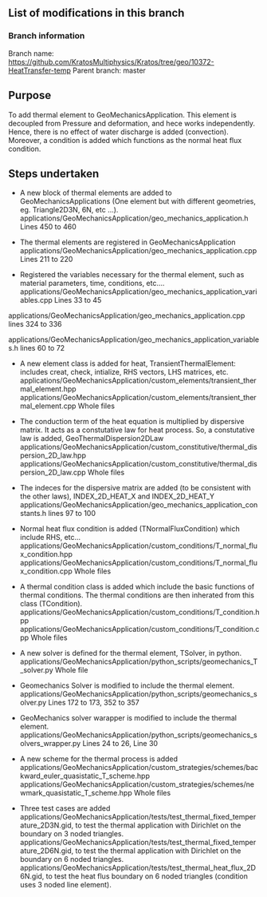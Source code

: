 ## List of modifications in this branch

### Branch information
Branch name: https://github.com/KratosMultiphysics/Kratos/tree/geo/10372-HeatTransfer-temp
Parent branch: master

## Purpose
To add thermal element to GeoMechanicsApplication. This element is decoupled from Pressure and deformation, and hece works independently. Hence, there is no effect of water discharge is added (convection).
Moreover, a condition is added which functions as the normal heat flux condition.

## Steps undertaken
- A new block of thermal elements are added to GeoMechanicsApplications (One element but with different geometries, eg. Triangle2D3N, 6N, etc ...).
applications/GeoMechanicsApplication/geo_mechanics_application.h
Lines 450 to 460

- The thermal elements are registered in GeoMechanicsApplication
applications/GeoMechanicsApplication/geo_mechanics_application.cpp
Lines 211 to 220

- Registered the variables necessary for the thermal element, such as material parameters, time, conditions, etc....
applications/GeoMechanicsApplication/geo_mechanics_application_variables.cpp
Lines 33 to 45

applications/GeoMechanicsApplication/geo_mechanics_application.cpp
lines 324 to 336

applications/GeoMechanicsApplication/geo_mechanics_application_variables.h
lines 60 to 72

- A new element class is added for heat, TransientThermalElement: includes creat, check, intialize, RHS vectors, LHS matrices, etc.
applications/GeoMechanicsApplication/custom_elements/transient_thermal_element.hpp
applications/GeoMechanicsApplication/custom_elements/transient_thermal_element.cpp
Whole files

- The conduction term of the heat equation is multiplied by dispersive matrix. It acts as a constutative law for heat process. So, a constutative law is added, GeoThermalDispersion2DLaw
applications/GeoMechanicsApplication/custom_constitutive/thermal_dispersion_2D_law.hpp
applications/GeoMechanicsApplication/custom_constitutive/thermal_dispersion_2D_law.cpp
Whole files

- The indeces for the dispersive matrix are added (to be consistent with the other laws), INDEX_2D_HEAT_X and INDEX_2D_HEAT_Y
applications/GeoMechanicsApplication/geo_mechanics_application_constants.h
lines 97 to 100

- Normal heat flux condition is added (TNormalFluxCondition) which include RHS, etc... 
applications/GeoMechanicsApplication/custom_conditions/T_normal_flux_condition.hpp
applications/GeoMechanicsApplication/custom_conditions/T_normal_flux_condition.cpp
Whole files

- A thermal condition class is added which include the basic functions of thermal conditions. The thermal conditions are then inherated from this class (TCondition). 
applications/GeoMechanicsApplication/custom_conditions/T_condition.hpp
applications/GeoMechanicsApplication/custom_conditions/T_condition.cpp
Whole files

- A new solver is defined for the thermal element, TSolver, in python. 
applications/GeoMechanicsApplication/python_scripts/geomechanics_T_solver.py
Whole file

- Geomechanics Solver is modified to include the thermal element.
applications/GeoMechanicsApplication/python_scripts/geomechanics_solver.py
Lines 172 to 173, 352 to 357

- GeoMechanics solver warapper is modified to include the thermal element.
applications/GeoMechanicsApplication/python_scripts/geomechanics_solvers_wrapper.py
Lines 24 to 26, Line 30

- A new scheme for the thermal process is added
applications/GeoMechanicsApplication/custom_strategies/schemes/backward_euler_quasistatic_T_scheme.hpp
applications/GeoMechanicsApplication/custom_strategies/schemes/newmark_quasistatic_T_scheme.hpp
Whole files

- Three test cases are added
applications/GeoMechanicsApplication/tests/test_thermal_fixed_temperature_2D3N.gid, to test the thermal application with Dirichlet on the boundary on 3 noded triangles. 
applications/GeoMechanicsApplication/tests/test_thermal_fixed_temperature_2D6N.gid, to test the thermal application with Dirichlet on the boundary on 6 noded triangles. 
applications/GeoMechanicsApplication/tests/test_thermal_heat_flux_2D6N.gid, to test the heat flus boundary on 6 noded triangles (condition uses 3 noded line element). 